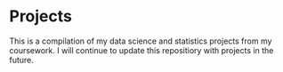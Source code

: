 # Projects
This is a compilation of my data science and statistics projects from my coursework. I will continue to update this repositiory with projects in the future. 
